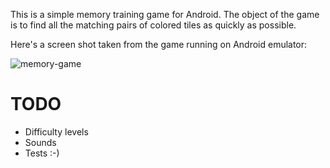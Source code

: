 This is a simple memory training game for Android. The object of the game is to find all the matching pairs of colored tiles as quickly as possible.

Here's a screen shot taken from the game running on Android emulator:

![memory-game](https://github.com/catalinc/memory-game-android/raw/master/memory-game.png)

# TODO

- Difficulty levels
- Sounds
- Tests :-)